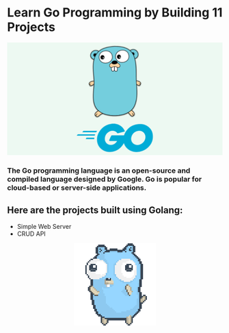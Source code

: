 # Learn Go Programming by Building 11 Projects

![Golang](./golang.png)

### The Go programming language is an open-source and compiled language designed by Google. Go is popular for cloud-based or server-side applications.

## Here are the projects built using Golang:

-    Simple Web Server
-    CRUD API

<div align="center">
  <img src="./golang.gif"/>
</div>
